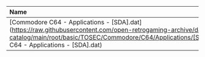 |Name|Size|
|:---|---:|
|[Commodore C64 - Applications - [SDA].dat](https://raw.githubusercontent.com/open-retrogaming-archive/dat-catalog/main/root/basic/TOSEC/Commodore/C64/Applications/[SDA]/Commodore C64 - Applications - [SDA].dat)|19285|
